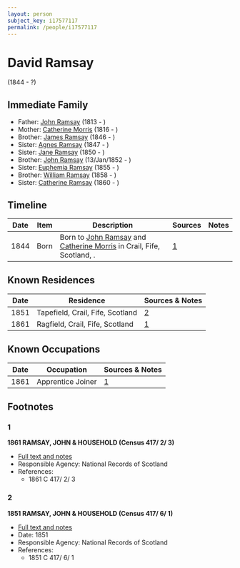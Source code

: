 ```yaml
---
layout: person
subject_key: i17577117
permalink: /people/i17577117
---
```


# David Ramsay
(1844 - ?)

## Immediate Family

* Father: [John Ramsay](./@33817858@-john-ramsay-b1813-d.md) (1813 - )
* Mother: [Catherine Morris](./@33882736@-catherine-morris-b1816-d.md) (1816 - )
* Brother: [James Ramsay](./@5972344@-james-ramsay-b1846-d.md) (1846 - )
* Sister: [Agnes Ramsay](./@73804628@-agnes-ramsay-b1847-d.md) (1847 - )
* Sister: [Jane Ramsay](./@25940269@-jane-ramsay-b1850-d.md) (1850 - )
* Brother: [John Ramsay](./@63088441@-john-ramsay-b1852-1-13-d.md) (13/Jan/1852 - )
* Sister: [Euphemia Ramsay](./@99132181@-euphemia-ramsay-b1855-d.md) (1855 - )
* Brother: [William Ramsay](./@29868878@-william-ramsay-b1858-d.md) (1858 - )
* Sister: [Catherine Ramsay](./@12774174@-catherine-ramsay-b1860-d.md) (1860 - )

## Timeline

Date | Item | Description | Sources | Notes
---|---|---|---|---
1844 | Born | Born to [John Ramsay](./@33817858@-john-ramsay-b1813-d.md) and [Catherine Morris](./@33882736@-catherine-morris-b1816-d.md) in Crail, Fife, Scotland, . | [1](#1) | 

## Known Residences

Date | Residence | Sources & Notes
---|---|---
1851 | Tapefield, Crail, Fife, Scotland | [2](#2)
1861 | Ragfield, Crail, Fife, Scotland | [1](#1)

## Known Occupations

Date | Occupation | Sources & Notes
---|---|---
1861 | Apprentice Joiner | [1](#1)

## Footnotes

### 1

**1861 RAMSAY, JOHN & HOUSEHOLD (Census 417/ 2/ 3)**

* [Full text and notes](../sources/@38885411@-1861-ramsay,-john-&-household-census-417-2-3-.md)
* Responsible Agency: National Records of Scotland
* References: 
  * 1861 C 417/ 2/ 3

### 2

**1851 RAMSAY, JOHN & HOUSEHOLD (Census 417/ 6/ 1)**

* [Full text and notes](../sources/@25180652@-1851-ramsay,-john-&-household-census-417-6-1-.md)
* Date: 1851
* Responsible Agency: National Records of Scotland
* References: 
  * 1851 C 417/ 6/ 1

